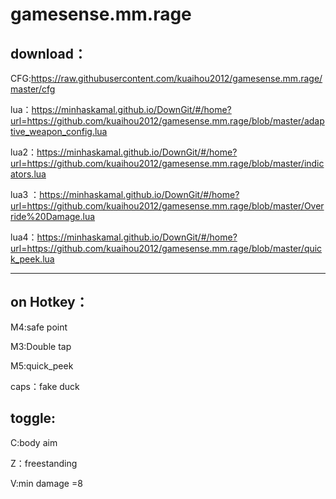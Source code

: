 # gamesense.mm.rage

download：
---

CFG:https://raw.githubusercontent.com/kuaihou2012/gamesense.mm.rage/master/cfg

lua：https://minhaskamal.github.io/DownGit/#/home?url=https://github.com/kuaihou2012/gamesense.mm.rage/blob/master/adaptive_weapon_config.lua

lua2：https://minhaskamal.github.io/DownGit/#/home?url=https://github.com/kuaihou2012/gamesense.mm.rage/blob/master/indicators.lua

lua3 ：https://minhaskamal.github.io/DownGit/#/home?url=https://github.com/kuaihou2012/gamesense.mm.rage/blob/master/Override%20Damage.lua

lua4：https://minhaskamal.github.io/DownGit/#/home?url=https://github.com/kuaihou2012/gamesense.mm.rage/blob/master/quick_peek.lua


-------------------------------------------------------------------------------------------

on Hotkey：
---
M4:safe point

M3:Double tap

M5:quick_peek

caps：fake duck

toggle:
---
C:body aim

Z：freestanding

V:min damage =8
